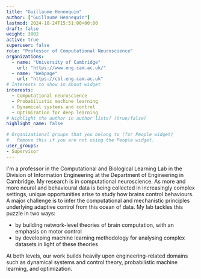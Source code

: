 ```yaml
---
title: "Guillaume Hennequin"
author: ["Guillaume Hennequin"]
lastmod: 2024-10-24T15:51:00+00:00
draft: false
weight: 3002
active: true
superuser: false
role: "Professor of Computational Neuroscience"
organizations:
  - name: "University of Cambridge"
    url: "https://www.eng.cam.ac.uk/"
  - name: "Webpage"
    url: "https://cbl.eng.cam.ac.uk"
# Interests to show in About widget
interests:
  - Computational neuroscience
  - Probabilistic machine learning
  - Dynamical systems and control
  - Optimization for deep learning
# Highlight the author in author lists? (true/false)
highlight_name: false

# Organizational groups that you belong to (for People widget)
#   Remove this if you are not using the People widget.
user_groups:
- Supervisor
---
```


I'm a professor in the Computational and Biological Learning Lab in the Division of Information Engineering at the Department of Engineering in Cambridge. My research is in computational neuroscience. As more and more neural and behavioural data is being collected in increasingly complex settings, unique opportunities arise to study how brains control behaviours. A major challenge is to infer the computational and mechanistic principles underlying adaptive control from this ocean of data. My lab tackles this puzzle in two ways:

- by building network-level theories of brain computation, with an emphasis on motor control
- by developing machine learning methodology for analysing complex datasets in light of these theories

At both levels, our work builds heavily upon engineering-related domains such as dynamical systems and control theory, probabilistic machine learning, and optimization.
